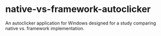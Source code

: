 # native-vs-framework-autoclicker
 An autoclicker application for Windows designed for a study comparing native vs. framework implementation.
